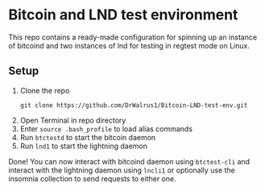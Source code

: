 # Bitcoin and LND test environment
This repo contains a ready-made configuration for spinning up an instance of bitcoind and two instances of lnd for testing in regtest mode on Linux.

## Setup
1. Clone the repo
    ```
    git clone https://github.com/DrWalrus1/Bitcoin-LND-test-env.git
    ```
2. Open Terminal in repo directory
3. Enter `source .bash_profile` to load alias commands
4. Run `btctestd` to start the bitcoin daemon
5. Run `lnd1` to start the lightning daemon

Done! You can now interact with bitcoind daemon using `btctest-cli` and interact with the lightning daemon using `lncli1` or optionally use the insomnia collection to send requests to either one.